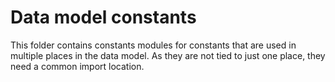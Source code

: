 <!---
  Copyright (c) Meta Platforms and its affiliates.
  This source code is licensed under the MIT license found in the
  LICENSE file in the root directory of this source tree.
-->

# Data model constants
This folder contains constants modules for constants that are used in multiple places in the data model. As they are not tied to just one place, they need a common import location.